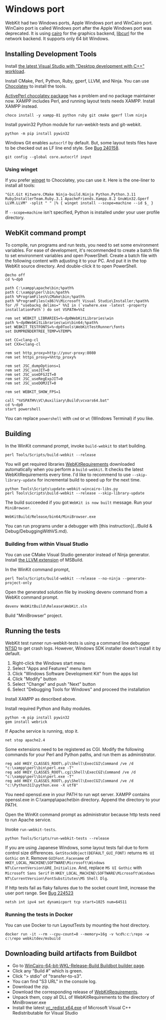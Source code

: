 # Windows port

WebKit had two Windows ports, Apple Windows port and WinCairo port.
WinCairo port is called Windows port after the Apple Windows port was deprecated.
It is using [cairo](https://www.cairographics.org/) for the graphics backend, [libcurl](https://curl.se/libcurl/) for the network backend.
It supports only 64 bit Windows.

## Installing Development Tools

Install [the latest Visual Studio with "Desktop development with C++" workload](https://learn.microsoft.com/en-us/cpp/build/vscpp-step-0-installation).

Install CMake, Perl, Python, Ruby, gperf, LLVM, and Ninja.
You can use [Chocolatey](https://chocolatey.org/) to install the tools.

[ActivePerl chocolatey package](https://community.chocolatey.org/packages/ActivePerl) has a problem and no package maintainer now.
XAMPP includes Perl, and running layout tests needs XAMPP. Install XAMPP instead.

```
choco install -y xampp-81 python ruby git cmake gperf llvm ninja
```

Install pywin32 Python module for run-webkit-tests and git-webkit.

```
python -m pip install pywin32
```

Windows Git enables `autocrlf` by default. But, some layout tests files have to be checked out as LF line end style. See [Bug 240158](https://bugs.webkit.org/show_bug.cgi?id=240158).

```
git config --global core.autocrlf input
```

### Using winget

If you prefer [winget](https://learn.microsoft.com/en-us/windows/package-manager/winget/) to Chocolatey, you can use it.
Here is the one-liner to install all tools:

```
"Git.Git Kitware.CMake Ninja-build.Ninja Python.Python.3.11 RubyInstallerTeam.Ruby.3.1 ApacheFriends.Xampp.8.2 GnuWin32.Gperf LLVM.LLVM" -split " " |% { winget install --scope=machine --id $_ }
```

If `--scope=machine` isn't specified, Python is installed under your user profile directory.


## WebKit command prompt

To compile, run programs and run tests, you need to set some environment variables.
For ease of development, it's recommended to create a batch file to set environment variables and open PowerShell.
Create a batch file with the following content with adjusting it to your PC.
And put it in the top WebKit source directory.
And double-click it to open PowerShell.

```
@echo off
cd %~dp0

path C:\xampp\apache\bin;%path%
path C:\xampp\perl\bin;%path%
path %ProgramFiles%\CMake\bin;%path%
path %ProgramFiles(x86)%\Microsoft Visual Studio\Installer;%path%
for /F "usebackq delims=" %%I in (`vswhere.exe -latest -property installationPath`) do set VSPATH=%%I

rem set WEBKIT_LIBRARIES=%~dp0WebKitLibraries\win
path %~dp0WebKitLibraries\win\bin64;%path%
set WEBKIT_TESTFONTS=%~dp0Tools\WebKitTestRunner\fonts
set DUMPRENDERTREE_TEMP=%TEMP%

set CC=clang-cl
set CXX=clang-cl

rem set http_proxy=http://your-proxy:8080
rem set https_proxy=%http_proxy%

rem set JSC_dumpOptions=1
rem set JSC_useJIT=0
rem set JSC_useDFGJIT=0
rem set JSC_useRegExpJIT=0
rem set JSC_useDOMJIT=0

rem set WEBKIT_SHOW_FPS=1

call "%VSPATH%\VC\Auxiliary\Build\vcvars64.bat"
cd %~dp0
start powershell
```

You can replace `powershell` with `cmd` or `wt` (Windows Terminal) if you like.


## Building

In the WinKit command prompt, invoke `build-webkit` to start building.

```
perl Tools/Scripts/build-webkit --release
```

You will get required libraries [WebKitRequirements](https://github.com/WebKitForWindows/WebKitRequirements) downloaded automatically when you perform a `build-webkit`.
It checks the latest WebKitRequirements every time.
I'd like to recommend to use `--skip-library-update` for incremental build to speed up for the next time.

```
python Tools\Scripts\update-webkit-wincairo-libs.py
perl Tools\Scripts\build-webkit --release --skip-library-update
```

The build succeeded if you got `WebKit is now built` message. Run your `MiniBrowser`.

```
WebKitBuild/Release/bin64/MiniBrowser.exe
```

You can run programs under a debugger with [this instruction](../Build & Debug/DebuggingWithVS.md).

### Building from within Visual Studio

You can use CMake Visual Studio generator instead of Ninja generator.
Install [the LLVM extension](https://learn.microsoft.com/en-us/cpp/build/clang-support-msbuild) of MSBuild.

In the WinKit command prompt,

```
perl Tools/Scripts/build-webkit --release --no-ninja --generate-project-only
```

Open the generated solution file by invoking devenv command from a WebKit command prompt.

```
devenv WebKitBuild\Release\WebKit.sln
```

Build "MiniBrowser" project.


## Running the tests

WebKit test runner run-webkit-tests is using a command line debugger [NTSD](https://learn.microsoft.com/en-us/windows-hardware/drivers/debugger/debugging-using-cdb-and-ntsd) to get crash logs.
However, Windows SDK installer doesn't install it by default.

1. Right-click the Windows start menu
2. Select "Apps and Features" menu item
3. Click "Windows Software Development Kit" from the apps list
4. Click "Modify" button
5. Select "Change" and push "Next" button
6. Select "Debugging Tools for Windows" and proceed the installation

Install XAMPP as described above.

Install required Python and Ruby modules.

```
python -m pip install pywin32
gem install webrick
```

If Apache service is running, stop it.

```
net stop apache2.4
```

Some extensions need to be registered as CGI. Modify the following commands for your Perl and Python paths, and run them as administrator.

```
reg add HKEY_CLASSES_ROOT\.pl\Shell\ExecCGI\Command /ve /d "c:\xampp\perl\bin\perl.exe -T"
reg add HKEY_CLASSES_ROOT\.cgi\Shell\ExecCGI\Command /ve /d "c:\xampp\perl\bin\perl.exe -T"
reg add HKEY_CLASSES_ROOT\.py\Shell\ExecCGI\Command /ve /d "c:\Python311\python.exe -X utf8"
```

You need openssl.exe in your PATH to run wpt server.
XAMPP contains openssl.exe in C:\xampp\apache\bin directory. Append the directory to your PATH.

Open the WinKit command prompt as administrator because http tests need to run Apache service.

Invoke `run-webkit-tests`.

```
python Tools/Scripts/run-webkit-tests --release
```

If you are using Japanese Windows, some layout tests fail due to form control size differences.
`GetStockObject(DEFAULT_GUI_FONT)` returns `MS UI Gothic` on it.
Remove `GUIFont.Facename` of `HKEY_LOCAL_MACHINE\SOFTWARE\Microsoft\Windows NT\CurrentVersion\GRE_Initialize`.
And, replace `MS UI Gothic` with `Microsoft Sans Serif` in `HKEY_LOCAL_MACHINE\SOFTWARE\Microsoft\Windows NT\CurrentVersion\FontSubstitutes\MS Shell Dlg`.

If http tests fail as flaky failures due to the socket count limit, increase the user port range. See [Bug 224523](https://bugs.webkit.org/show_bug.cgi?id=224523)
```
netsh int ipv4 set dynamicport tcp start=1025 num=64511
```

### Running the tests in Docker

You can use Docker to run LayoutTests by mounting the host directory.

```
docker run -it --rm --cpu-count=8 --memory=16g -v %cd%:c:\repo -w c:\repo webkitdev/msbuild
```

## Downloading build artifacts from Buildbot

 * Go to [WinCairo-64-bit-WKL-Release-Build Buildbot builder page](https://build.webkit.org/#/builders/27).
 * Click any "Build #" which is green.
 * Click "> stdio" of "transfer-to-s3".
 * You can find "S3 URL" in the console log.
 * Download the zip.
 * Download the corresponding release of [WebKitRequirements](https://github.com/WebKitForWindows/WebKitRequirements/releases).
 * Unpack them, copy all DLL of WebKitRequirements to the directory of MiniBrowser.exe
 * Install the latest [vc_redist.x64.exe](https://docs.microsoft.com/en-us/cpp/windows/latest-supported-vc-redist) of Microsoft Visual C++ Redistributable for Visual Studio
